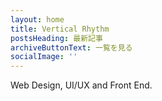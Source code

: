 ```yaml
---
layout: home
title: Vertical Rhythm
postsHeading: 最新記事
archiveButtonText: 一覧を見る
socialImage: ''
---
```

Web Design, UI/UX and Front End.
